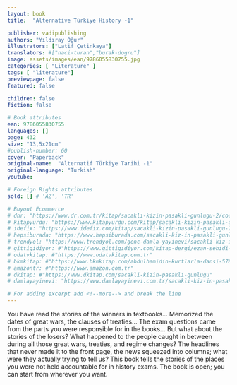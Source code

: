 ```yaml
---
layout: book
title:  "Alternative Türkiye History -1"

publisher: vadipublishing
authors: "Yıldıray Oğur"
illustrators: ["Latif Çetinkaya"]
translators: #["naci-turan","burak-dogru"]
image: assets/images/ean/9786055830755.jpg
categories: [ "Literature" ]
tags: [ "literature"]
previewpage: false
featured: false

children: false
fiction: false

# Book attributes
ean: 9786055830755
languages: []
page: 432
size: "13,5x21cm"
#publish-number: 60
cover: "Paperback"
original-name:  "Alternatif Türkiye Tarihi -1"
original-language: "Turkish"
youtube:

# Foreign Rights attributes
sold: [] # 'AZ', 'TR'

# Buyout Ecommerce
# dnr: "https://www.dr.com.tr/kitap/sacakli-kizin-pasakli-gunlugu-2/cocuk-ve-genclik/genclik-10-yas/roman-oyku/urunno=0001893059001"
# kitapyurdu: "https://www.kitapyurdu.com/kitap/sacakli-kizin-pasakli-gunlugu-2-/560122.html&filter_name=Sa%C3%A7akl%C4%B1+K%C4%B1z%27%C4%B1n+Pasakl%C4%B1+G%C3%BCnl%C3%BC%C4%9F%C3%BC+2"
# idefix: "https://www.idefix.com/kitap/sacakli-kizin-pasakli-gunlugu-2/cocuk-ve-genclik/genclik-10-yas/roman-oyku/urunno=0001893059001"
# hepsiburada: "https://www.hepsiburada.com/sacakli-kiz-in-pasakli-gunlugu-2-damla-yayinevi-p-HBV000012ER86"
# trendyol: "https://www.trendyol.com/genc-damla-yayinevi/sacakli-kiz-in-pasakli-gunlugu-2-p-54825777"
# gittigidiyor: #"https://www.gittigidiyor.com/kitap-dergi/ezan-sehidi-adnan-menderes_pdp_732728793"
# odatvkitap: #"https://www.odatvkitap.com.tr"
# bkmkitap: #"https://www.bkmkitap.com/abdulhamidin-kurtlarla-dansi-578226"
# amazontr: #"https://www.amazon.com.tr"
# dkitap: #"https://www.dkitap.com/sacakli-kizin-pasakli-gunlugu"
# damlayayinevi: "https://www.damlayayinevi.com.tr/sacakli-kiz-in-pasakli-gunlugu-2-bu-iste-bi-terslik-var"

# For adding excerpt add <!--more--> and break the line
---
```

You have read the stories of the winners in textbooks...
Memorized the dates of great wars, the clauses
of treaties...
The exam questions came from the parts you
were responsible for in the books...
But what about the stories of the losers?
What happened to the people caught in between
during all those great wars, treaties, and regime
changes? The headlines that never made it to the
front page, the news squeezed into columns; what
were they actually trying to tell us?
This book tells the stories of the places you were
not held accountable for in history exams.
The book is open; you can start from wherever
you want.
<!--more--> 

